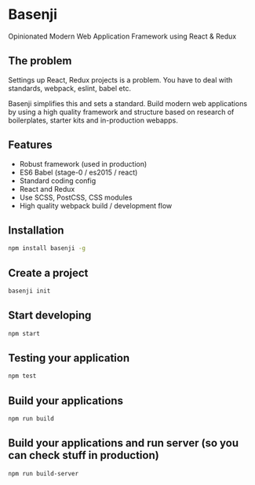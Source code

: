 # Basenji

  Opinionated Modern Web Application Framework using React & Redux

## The problem

  Settings up React, Redux projects is a problem. You have to deal with standards, webpack, eslint, babel etc.

  Basenji simplifies this and sets a standard. Build modern web applications by using a high quality framework and structure based on research of boilerplates, starter kits and in-production webapps.

## Features

  * Robust framework (used in production)
  * ES6 Babel (stage-0 / es2015 / react)
  * Standard coding config
  * React and Redux
  * Use SCSS, PostCSS, CSS modules
  * High quality webpack build / development flow

## Installation

```bash
npm install basenji -g
```

## Create a project

```bash
basenji init
```

## Start developing

```bash
npm start
```

## Testing your application

```bash
npm test
```

## Build your applications

```bash
npm run build
```

## Build your applications and run server (so you can check stuff in production)

```bash
npm run build-server
```
